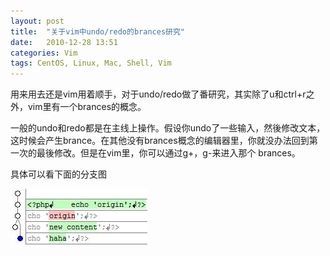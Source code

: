 ```yaml
---
layout: post
title:  "关于vim中undo/redo的brances研究"
date:   2010-12-28 13:51
categories: Vim
tags: CentOS, Linux, Mac, Shell, Vim
---
```


用来用去还是vim用着顺手，对于undo/redo做了番研究，其实除了u和ctrl+r之外，vim里有一个brances的概念。

一般的undo和redo都是在主线上操作。假设你undo了一些输入，然後修改文本，
这时候会产生brance。在其他没有brances概念的编辑器里，你就没办法回到第一次的最後修改。但是在vim里，你可以通过g+，g-来进入那个
brances。

具体可以看下面的分支图

[![1080714\_0500](/images/2010/12/1080714_0500.jpg)](/images/2010/12/1080714_0500.jpg)


